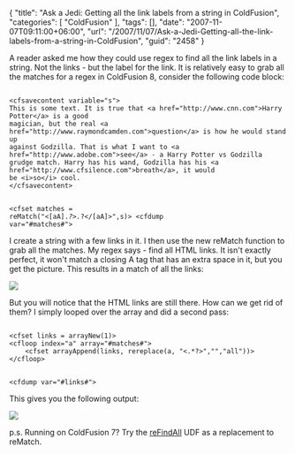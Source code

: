 {
	"title": "Ask a Jedi: Getting all the link labels from a string in ColdFusion",
	"categories": [
		"ColdFusion"
	],
	"tags": [],
	"date": "2007-11-07T09:11:00+06:00",
	"url": "/2007/11/07/Ask-a-Jedi-Getting-all-the-link-labels-from-a-string-in-ColdFusion",
	"guid": "2458"
}

A reader asked me how they could use regex to find all the link labels in a string. Not the links - but the label for the link. It is relatively easy to grab all the matches for a regex in ColdFusion 8, consider the following code block:

<code>
&lt;cfsavecontent variable="s"&gt;
This is some text. It is true that &lt;a href="http://www.cnn.com"&gt;Harry Potter&lt;/a&gt; is a good
magician, but the real &lt;a href="http://www.raymondcamden.com"&gt;question&lt;/a&gt; is how he would stand up
against Godzilla. That is what I want to &lt;a href="http://www.adobe.com"&gt;see&lt;/a&gt; - a Harry Potter vs Godzilla
grudge match. Harry has his wand, Godzilla has his &lt;a href="http://www.cfsilence.com"&gt;breath&lt;/a&gt;, it would
be &lt;i&gt;so&lt;/i&gt; cool.
&lt;/cfsavecontent&gt;

&lt;cfset matches = reMatch("&lt;[aA].*?&gt;.*?&lt;/[aA]&gt;",s)&gt;
&lt;cfdump var="#matches#"&gt;
</code>

I create a string with a few links in it. I then use the new reMatch function to grab all the matches. My regex says - find all HTML links. It isn't exactly perfect, it won't match a closing A tag that has an extra space in it, but you get the picture. This results in a match of all the links:


<img src="http://static.raymondcamden.com/images/cfjedi/Picture 22.png">

But you will notice that the HTML links are still there. How can we get rid of them? I simply looped over the array and did a second pass:

<code>
&lt;cfset links = arrayNew(1)&gt;
&lt;cfloop index="a" array="#matches#"&gt;
	&lt;cfset arrayAppend(links, rereplace(a, "&lt;.*?&gt;","","all"))&gt;
&lt;/cfloop&gt;

&lt;cfdump var="#links#"&gt;
</code>

This gives you the following output:

<img src="http://static.raymondcamden.com/images/cfjedi/Picture 31.png">

p.s. Running on ColdFusion 7? Try the <a href="http://www.cflib.org/udf.cfm?ID=1027">reFindAll</a> UDF as a replacement to reMatch.